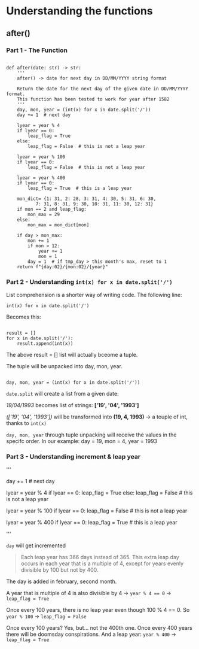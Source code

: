 # Understanding the functions

## after()

### Part 1 - The Function
```

def after(date: str) -> str: 
    '''
    after() -> date for next day in DD/MM/YYYY string format

    Return the date for the next day of the given date in DD/MM/YYYY format.
    This function has been tested to work for year after 1582
    '''
    day, mon, year = (int(x) for x in date.split('/'))
    day += 1  # next day

    lyear = year % 4
    if lyear == 0:
        leap_flag = True
    else:
        leap_flag = False  # this is not a leap year

    lyear = year % 100
    if lyear == 0:
        leap_flag = False  # this is not a leap year

    lyear = year % 400
    if lyear == 0:
        leap_flag = True  # this is a leap year
    
    mon_dict= {1: 31, 2: 28, 3: 31, 4: 30, 5: 31, 6: 30,
           7: 31, 8: 31, 9: 30, 10: 31, 11: 30, 12: 31}
    if mon == 2 and leap_flag:
        mon_max = 29
    else:
        mon_max = mon_dict[mon]
    
    if day > mon_max:
        mon += 1
        if mon > 12:
            year += 1
            mon = 1
        day = 1  # if tmp_day > this month's max, reset to 1 
    return f"{day:02}/{mon:02}/{year}"

```

### Part 2 - Understanding ```int(x) for x in date.split('/')```

List comprehension is a shorter way of writing code. The following line:

```
int(x) for x in date.split('/')

```

Becomes this:

```

result = []
for x in date.split('/'):
    result.append(int(x))

```

The above result = [] list will actually bceome a tuple.

The tuple will be unpacked into day, mon, year.

```

day, mon, year = (int(x) for x in date.split('/'))

```

```date.split``` will create a list from a given date: 

_19/04/1993_ becomes list of strings: **['19', '04', '1993']**

_(['19', '04', '1993'])_ will be transformed into **(19, 4, 1993)** -> a touple of int, thanks to ```int(x)```

```day, mon, year``` through tuple unpacking will receive the values in the specifc order. In our example: day = 19, mon = 4, year = 1993

### Part 3 - Understanding increment & leap year

'''

day += 1  # next day
    
lyear = year % 4
if lyear == 0:
    leap_flag = True
else:
    leap_flag = False  # this is not a leap year

lyear = year % 100
if lyear == 0:
    leap_flag = False  # this is not a leap year

lyear = year % 400
if lyear == 0:
    leap_flag = True  # this is a leap year

'''

```day``` will get incremented

> Each leap year has 366 days instead of 365. This extra leap day occurs in each year that is a multiple of 4, except for years evenly divisible by 100 but not by 400.

The day is added in february, second month.

A year that is multiple of 4 is also divisible by 4 -> ```year % 4 == 0``` -> ```leap_flag = True```

Once every 100 years, there is no leap year even though 100 % 4 == 0. So ```year % 100``` -> ```leap_flag = False```

Once every 100 years? Yes, but... not the 400th one. Once every 400 years there will be doomsday conspirations. And a leap year: ```year % 400``` -> ```leap_flag = True```



  
